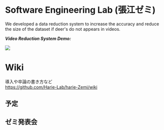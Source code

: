 # Software Engineering Lab (張江ゼミ)

We developed a data reduction system to increase the accuracy and reduce the size of the dataset if deer's do not appears in videos.



***Video Reduction System Demo:***

![](https://github.com/jharie/harie-Zemi/blob/main/git.gif)

# Wiki
導入や卒論の書き方など  
https://github.com/Harie-Lab/harie-Zemi/wiki


## 予定


## ゼミ発表会

